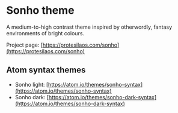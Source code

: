 # Sonho theme

A medium-to-high contrast theme inspired by otherwordly, fantasy environments of bright colours.

Project page: [https://protesilaos.com/sonho](https://protesilaos.com/sonho)

## Atom syntax themes

- Sonho light: [https://atom.io/themes/sonho-syntax](https://atom.io/themes/sonho-syntax)
- Sonho dark: [https://atom.io/themes/sonho-dark-syntax](https://atom.io/themes/sonho-dark-syntax)

